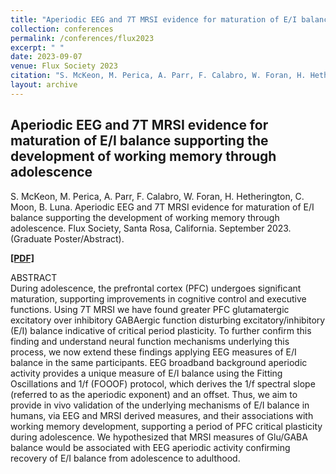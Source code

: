```yaml
---
title: "Aperiodic EEG and 7T MRSI evidence for maturation of E/I balance supporting the development of working memory through adolescence"
collection: conferences
permalink: /conferences/flux2023
excerpt: " "
date: 2023-09-07
venue: Flux Society 2023
citation: "S. McKeon, M. Perica, A. Parr, F. Calabro, W. Foran, H. Hetherington, C. Moon, B. Luna. Aperiodic EEG and 7T MRSI evidence for maturation of E/I balance supporting the development of working memory through adolescence. Flux Society, Santa Rosa, California. September 2023. (Graduate Poster/Abstract). "
layout: archive
---
```


## Aperiodic EEG and 7T MRSI evidence for maturation of E/I balance supporting the development of working memory through adolescence
S. McKeon, M. Perica, A. Parr, F. Calabro, W. Foran, H. Hetherington, C. Moon, B. Luna. Aperiodic EEG and 7T MRSI evidence for maturation of E/I balance supporting the development of working memory through adolescence. Flux Society, Santa Rosa, California. September 2023. (Graduate Poster/Abstract).

[<b>[PDF]</b>](https://shanemckeon.github.io/files/McKeon_Flux_Final.pdf)

ABSTRACT  
During adolescence, the prefrontal cortex (PFC) undergoes significant maturation, supporting improvements in cognitive control and executive functions.
Using 7T MRSI we have found greater PFC glutamatergic excitatory over inhibitory GABAergic function disturbing excitatory/inhibitory (E/I) balance indicative of critical period plasticity. To further confirm this finding and understand neural function mechanisms underlying this process, we now extend these findings applying EEG measures of E/I balance in the same participants. EEG broadband background aperiodic activity provides a unique measure of E/I balance using the Fitting Oscillations and 1/f (FOOOF) protocol, which derives the 1/f spectral slope (referred to as the aperiodic exponent) and an offset. Thus, we aim to provide in vivo validation of the underlying mechanisms of E/I balance in humans, via EEG and MRSI derived measures, and their associations with working memory development, supporting a period of PFC critical plasticity during adolescence. We hypothesized that MRSI measures of Glu/GABA balance would be associated with EEG aperiodic activity confirming recovery of E/I balance from adolescence to adulthood.
